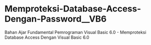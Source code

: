 # Memproteksi-Database-Access-Dengan-Password__VB6
Bahan Ajar Fundamental Pemrograman Visual Basic 6.0 - Memproteksi Database Access Dengan Visual Basic 6.0
